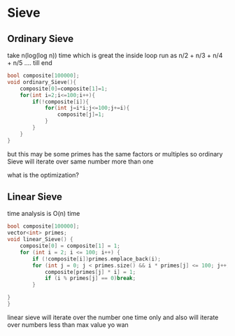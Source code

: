 # Sieve

## Ordinary Sieve

take n(log(log n)) time  which is great 
the inside loop run as n/2 + n/3 + n/4 + n/5 …. till end 

```cpp
bool composite[100000];
void ordinary_Sieve(){
    composite[0]=composite[1]=1;
    for(int i=2;i<=100;i++){
        if(!composite[i]){
            for(int j=i*i;j<=100;j+=i){
                composite[j]=1;
            }
        }
    }
}
```

but this may be some primes has the same factors or multiples so ordinary Sieve will iterate over same number more than one 

what is the optimization? 

## Linear Sieve

time analysis is O(n) time 

```cpp
bool composite[100000];
vector<int> primes;
void linear_Sieve() {
    composite[0] = composite[1] = 1;
    for (int i = 2; i <= 100; i++) {
        if (!composite[i])primes.emplace_back(i);
        for (int j = 0; j < primes.size() && i * primes[j] <= 100; j++) {
            composite[primes[j] * i] = 1;
            if (i % primes[j] == 0)break;
        }

}
}
```

linear sieve will iterate over the number one time only and also will iterate over numbers less than max value yo wan